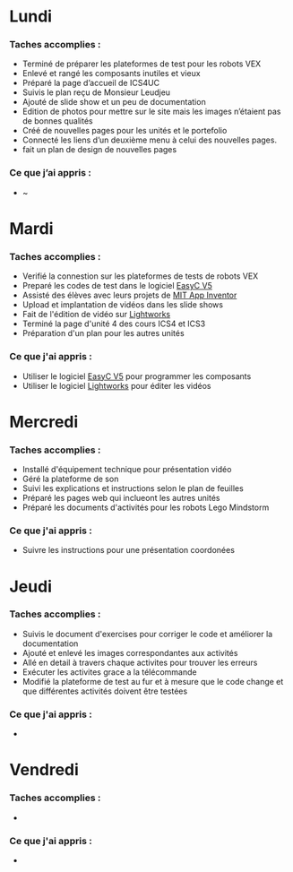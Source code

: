 # Lundi 
### Taches accomplies : 
   * Terminé de préparer les plateformes de test pour les robots VEX 
   * Enlevé et rangé les composants inutiles et vieux 
   * Préparé la page d’accueil de ICS4UC
   * Suivis le plan reçu de Monsieur Leudjeu
   * Ajouté de slide show et un peu de documentation 
   * Edition de photos pour mettre sur le site mais les images n’étaient pas de bonnes qualités 
   * Créé de nouvelles pages pour les unités et le portefolio
   * Connecté les liens d’un deuxième menu à celui des nouvelles pages. 
   * fait un plan de design de nouvelles pages 
### Ce que j’ai appris :  
   * ~
# Mardi 
### Taches accomplies :
   * Verifié la connestion sur les plateformes de tests de robots VEX 
   * Preparé les codes de test dans le logiciel [EasyC V5](https://www.vexrobotics.com/easyc-v5.html)
   * Assisté des élèves avec leurs projets de [MIT App Inventor](http://appinventor.mit.edu/explore/)
   * Upload et implantation de vidéos dans les slide shows 
   * Fait de l'édition de vidéo sur [Lightworks](https://www.lwks.com/)
   * Terminé la page d'unité 4 des cours ICS4 et ICS3
   * Préparation d'un plan pour les autres unités
### Ce que j'ai appris : 
   * Utiliser le logiciel [EasyC V5](https://www.vexrobotics.com/easyc-v5.html) pour programmer les composants 
   * Utiliser le logiciel [Lightworks](https://www.lwks.com/) pour éditer les vidéos 
# Mercredi 
### Taches accomplies :
   * Installé d'équipement technique pour présentation vidéo
   * Géré la plateforme de son
   * Suivi les explications et instructions selon le plan de feuilles
   * Préparé les pages web qui inclueont les autres unités 
   * Préparé les documents d'activités pour les robots Lego Mindstorm
### Ce que j'ai appris :
   * Suivre les instructions pour une présentation coordonées 
# Jeudi
### Taches accomplies : 
   * Suivis le document d'exercises pour corriger le code et améliorer la documentation
   * Ajouté et enlevé les images correspondantes aux activités
   * Allé en detail à travers chaque activites pour trouver les erreurs
   * Exécuter les activites grace a la télécommande  
   * Modifié la plateforme de test au fur et à mesure que le code change et que différentes activités doivent être testées
### Ce que j'ai appris : 
   * 
# Vendredi
### Taches accomplies : 
   * 
### Ce que j'ai appris : 
   *
